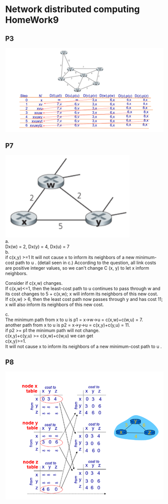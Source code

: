 # Network distributed computing HomeWork9  
## P3  
![p3.png](https://github.com/xjywhu/WLFBSHomeWork9/blob/master/p3.png)   
## P7  
![p7.png](https://github.com/xjywhu/WLFBSHomeWork9/blob/master/p7.png)   
a.  
Dx(w) = 2, Dx(y) = 4, Dx(u) = 7   
b.  
if c(x,y) >=1 It will not cause x to inform its neighbors of a new minimum-cost path to u . (detail seen in c.) 
According to the question, all link costs are positive integer values, so we can't change C (x, y) to let x inform neighbors.  

Consider if c(x,w) changes.   
If c(x,w)<=1, then the least-cost path to u continues to pass through w and its cost changes to 5 + c(x,w); x will inform its neighbors
of this new cost.   
If c(x,w) > 6, then the least cost path now passes through y and has cost 11; x will also inform its neighbors of this new cost.   

c.  
The minimum path from x to u is p1 = x->w->u = c(x,w)+c(w,u) = 7.  
another path from x to u is p2 = x->y->u = c(x,y)+c(y,u) = 11.  
if p2 >= p1 the minimum path will not change.  
c(x,y)+c(y,u) >= c(x,w)+c(w,u)
we can get  
c(x,y)>=1.  
It will not cause x to inform its neighbors of a new minimum-cost path to u . 

## P8  
![p8.png](https://github.com/xjywhu/WLFBSHomeWork9/blob/master/p8.png)   